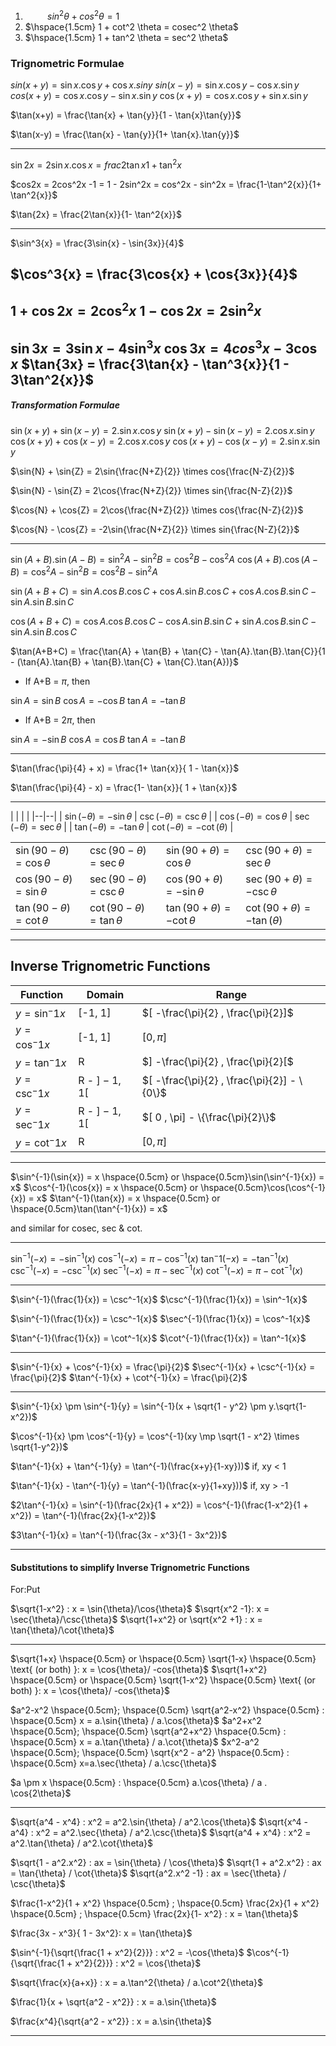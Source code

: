 1. $\hspace{1cm} sin^2 \theta + cos^2 \theta = 1$
2. $\hspace{1.5cm} 1 + cot^2 \theta = cosec^2 \theta$
3.  $\hspace{1.5cm} 1 + tan^2 \theta = sec^2 \theta$

### Trignometric Formulae

$sin(x+y) = \sin{x}.\cos{y} + \cos{x}.sin{y}$
$sin(x-y) = \sin{x}.\cos{y} - \cos{x}.\sin{y}$
$cos(x+y) = \cos{x}.\cos{y} - \sin{x}.\sin{y}$
$\cos(x+y) = \cos{x}.\cos{y} + \sin{x}.\sin{y}$

$\tan(x+y) = \frac{\tan{x} + \tan{y}}{1 - \tan{x}\tan{y}}$

$\tan(x-y) = \frac{\tan{x} - \tan{y}}{1+ \tan{x}.\tan{y}}$

-------

$\sin{2x} = 2\sin{x}.\cos{x} = frac{2\tan{x}}{1 + \tan^2{x}}$

$cos2x = 2cos^2x -1 = 1 - 2sin^2x = cos^2x - sin^2x = \frac{1-\tan^2{x}}{1+ \tan^2{x}}$

$\tan{2x} =  \frac{2\tan{x}}{1- \tan^2{x}}$

----
$\sin^3{x} = \frac{3\sin{x} - \sin{3x}}{4}$

$\cos^3{x} = \frac{3\cos{x} + \cos{3x}}{4}$
------

$1 + \cos{2x} = 2\cos^2{x}$
$1-  \cos{2x} = 2\sin^2{x}$
---

$\sin{3x} = 3\sin{x} - 4\sin^3{x}$
$\cos{3x} = 4cos^3{x} - 3\cos{x}$
$\tan{3x} =  \frac{3\tan{x} - \tan^3{x}}{1 - 3\tan^2{x}}$
------

##### Transformation Formulae

$\sin(x+y) + \sin(x-y) = 2.\sin{x}.\cos{y}$
$\sin(x+y) - \sin(x-y) = 2.\cos{x}.\sin{y}$
$\cos(x+y) + \cos(x-y) = 2.\cos{x}.\cos{y}$
$\cos(x+y) - \cos(x-y) = 2.\sin{x}.\sin{y}$

$\sin{N} + \sin{Z} = 2\sin{\frac{N+Z}{2}} \times cos{\frac{N-Z}{2}}$

$\sin{N} - \sin{Z} = 2\cos{\frac{N+Z}{2}} \times sin{\frac{N-Z}{2}}$

$\cos{N} + \cos{Z} = 2\cos{\frac{N+Z}{2}} \times cos{\frac{N-Z}{2}}$

$\cos{N} - \cos{Z} = -2\sin{\frac{N+Z}{2}} \times sin{\frac{N-Z}{2}}$

-----

$\sin(A+B).\sin(A-B) = \sin^2{A} - \sin^2{B} = \cos^2{B} - \cos^2{A}$
$\cos(A+B).\cos(A-B) = \cos^2{A} - \sin^2{B} = \cos^2{B} - \sin^2{A}$

$\sin(A+B+C) = \sin{A}.\cos{B}.\cos{C} + \cos{A}.\sin{B}.\cos{C} + \cos{A}.\cos{B}.\sin{C} - \sin{A}.\sin{B}.\sin{C}$

$\cos(A+B+C) = \cos{A}.\cos{B}.\cos{C} - \cos{A}.\sin{B}.\sin{C} + \sin{A}.\cos{B}.\sin{C} - \sin{A}.\sin{B}.\cos{C}$

$\tan(A+B+C) = \frac{\tan{A} + \tan{B} + \tan{C} - \tan{A}.\tan{B}.\tan{C}}{1 - (\tan{A}.\tan{B} + \tan{B}.\tan{C} + \tan{C}.\tan{A})}$

- If A+B = $\pi$, then

$\sin{A} = \sin{B}$
$\cos{A} = - \cos{B}$
$\tan{A} = - \tan{B}$

- If A+B = $2\pi$, then

$\sin{A} = -\sin{B}$
$\cos{A} = \cos{B}$
$\tan{A} = - \tan{B}$

----

$\tan(\frac{\pi}{4} + x) =  \frac{1+ \tan{x}}{ 1 - \tan{x}}$

$\tan(\frac{\pi}{4} - x) =  \frac{1- \tan{x}}{ 1 + \tan{x}}$

-----------------

| | | |
|--|--|
| $\sin(- \theta) = - \sin{\theta}$ | $\csc(-\theta) = \csc{\theta}$  |
| $\cos(- \theta) = \cos{\theta}$  | $\sec(- \theta) = \sec{\theta}$ |
| $\tan(- \theta) = - \tan{\theta}$ | $\cot(- \theta) = - \cot(\theta)$ |

|  |  |  |  |
|--|--|--|--|
| $\sin(90- \theta) = \cos{\theta}$ | $\csc(90-\theta) = \sec{\theta}$ | $\sin(90+ \theta) = \cos{\theta}$ | $\csc(90+\theta) = \sec{\theta}$  | 
| $\cos(90- \theta) = \sin{\theta}$ | $\sec(90- \theta) = \csc{\theta}$ | $\cos(90+ \theta) = - \sin{\theta}$  | $\sec(90+ \theta) = -\csc{\theta}$ | 
| $\tan(90- \theta) = \cot{\theta}$ | $\cot(90- \theta) = \tan{\theta}$ | $\tan(90+ \theta) = - \cot{\theta}$ | $\cot(90+ \theta) = - \tan(\theta)$ |

---------------

## Inverse Trignometric Functions

| Function | Domain | Range   |
| -- | -- | -- |
| $y = \sin^-1{x}$| [-1, 1] | $[ -\frac{\pi}{2} , \frac{\pi}{2}]$|
| $y = \cos^-1{x}$| [-1, 1] | $[ 0 , \pi]$|
| $y = \tan^-1{x}$| R | $] -\frac{\pi}{2} , \frac{\pi}{2}[$|
| $y = \csc^-1{x}$| R - $]-1, 1[$ | $[ -\frac{\pi}{2} , \frac{\pi}{2}] - \{0\}$ |
| $y = \sec^-1{x}$| R - $]-1, 1[$ | $[ 0 , \pi] - \{\frac{\pi}{2}\}$ |
| $y = \cot^-1{x}$ | R | $[ 0 , \pi]$|


----------

$\sin^{-1}(\sin{x}) = x \hspace{0.5cm} or \hspace{0.5cm}\sin(\sin^{-1}{x}) = x$
$\cos^{-1}(\cos{x}) = x \hspace{0.5cm} or \hspace{0.5cm}\cos(\cos^{-1}{x}) = x$
$\tan^{-1}(\tan{x}) = x \hspace{0.5cm} or \hspace{0.5cm}\tan(\tan^{-1}{x}) = x$

and similar for cosec, sec & cot.

----

$\sin^{-1}(-x) = - \sin^{-1}(x)$
$\cos^{-1}(-x) = \pi - \cos^{-1}(x)$
$\tan^-1(-x) = - \tan^{-1}(x)$
$\csc^{-1}(-x) = - \csc^{-1}(x)$
$\sec^{-1}(-x) = \pi - \sec^{-1}(x)$
$\cot^{-1}(-x) = \pi - \cot^{-1}(x)$

-----

$\sin^{-1}(\frac{1}{x}) = \csc^-1{x}$                      $\csc^{-1}(\frac{1}{x}) = \sin^-1{x}$  

$\sin^{-1}(\frac{1}{x}) = \csc^-1{x}$                     $\sec^{-1}(\frac{1}{x}) = \cos^-1{x}$                    

$\tan^{-1}(\frac{1}{x}) = \cot^-1{x}$                    $\cot^{-1}(\frac{1}{x}) = \tan^-1{x}$


-----

$\sin^{-1}{x} + \cos^{-1}{x} = \frac{\pi}{2}$
$\sec^{-1}{x} + \csc^{-1}{x} = \frac{\pi}{2}$
$\tan^{-1}{x} + \cot^{-1}{x} = \frac{\pi}{2}$

---------------

$\sin^{-1}{x} \pm \sin^{-1}{y} = \sin^{-1}(x + \sqrt{1 - y^2} \pm y.\sqrt{1-x^2})$

$\cos^{-1}{x} \pm \cos^{-1}{y} = \cos^{-1}(xy \mp \sqrt{1 - x^2} \times \sqrt{1-y^2})$

$\tan^{-1}{x} + \tan^{-1}{y} = \tan^{-1}(\frac{x+y}{1-xy}))$                        if, xy < 1

$\tan^{-1}{x} - \tan^{-1}{y} = \tan^{-1}(\frac{x-y}{1+xy}))$                        if, xy > -1

$2\tan^{-1}{x} = \sin^{-1}(\frac{2x}{1 + x^2}) = \cos^{-1}(\frac{1-x^2}{1 + x^2}) = \tan^{-1}(\frac{2x}{1-x^2})$

$3\tan^{-1}{x} = \tan^{-1}(\frac{3x - x^3}{1 - 3x^2})$

----

#### Substitutions to simplify Inverse Trignometric Functions
For:Put

$\sqrt{1-x^2} : x = \sin{\theta}/\cos{\theta}$
$\sqrt{x^2 -1}: x = \sec{\theta}/\csc{\theta}$
$\sqrt{1+x^2} or \sqrt{x^2 +1} : x = \tan{\theta}/\cot{\theta}$

----

$\sqrt{1+x} \hspace{0.5cm} or \hspace{0.5cm} \sqrt{1-x} \hspace{0.5cm} \text{ (or both) }: x = \cos{\theta}/ -cos{\theta}$
$\sqrt{1+x^2} \hspace{0.5cm} or \hspace{0.5cm} \sqrt{1-x^2} \hspace{0.5cm} \text{ (or both) }: x = \cos{\theta}/ -cos{\theta}$

$a^2-x^2 \hspace{0.5cm}; \hspace{0.5cm} \sqrt{a^2-x^2} \hspace{0.5cm} : \hspace{0.5cm} x = a.\sin{\theta} / a.\cos{\theta}$
$a^2+x^2 \hspace{0.5cm}; \hspace{0.5cm} \sqrt{a^2+x^2} \hspace{0.5cm} : \hspace{0.5cm} x = a.\tan{\theta} / a.\cot{\theta}$
$x^2-a^2 \hspace{0.5cm}; \hspace{0.5cm} \sqrt{x^2 - a^2} \hspace{0.5cm} : \hspace{0.5cm} x=a.\sec{\theta} / a.\csc{\theta}$

$a \pm x \hspace{0.5cm} :  \hspace{0.5cm} a.\cos{\theta} / a . \cos{2\theta}$

----

$\sqrt{a^4 - x^4} : x^2 = a^2.\sin{\theta} / a^2.\cos{\theta}$
$\sqrt{x^4 - a^4} : x^2 = a^2.\sec{\theta} / a^2.\csc{\theta}$
$\sqrt{a^4 + x^4} : x^2 = a^2.\tan{\theta} / a^2.\cot{\theta}$

$\sqrt{1 - a^2.x^2} : ax = \sin{\theta} / \cos{\theta}$
$\sqrt{1 + a^2.x^2} : ax = \tan{\theta} / \cot{\theta}$
$\sqrt{a^2.x^2 -1} : ax = \sec{\theta} / \csc{\theta}$

$\frac{1-x^2}{1 + x^2} \hspace{0.5cm} ; \hspace{0.5cm} \frac{2x}{1 + x^2} \hspace{0.5cm} ; \hspace{0.5cm} \frac{2x}{1- x^2} : x = \tan{\theta}$

$\frac{3x - x^3}{ 1 - 3x^2}: x = \tan{\theta}$

$\sin^{-1}{\sqrt{\frac{1 + x^2}{2}}} : x^2 = -\cos{\theta}$
$\cos^{-1}{\sqrt{\frac{1 + x^2}{2}}} : x^2 = \cos{\theta}$

$\sqrt{\frac{x}{a+x}} :  x = a.\tan^2{\theta} / a.\cot^2{\theta}$

$\frac{1}{x + \sqrt{a^2 - x^2}} :  x = a.\sin{\theta}$

$\frac{x^4}{\sqrt{a^2 - x^2}} : x = a.\sin{\theta}$

------------------


